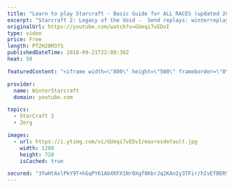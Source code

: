 ```yaml
---
title: "Learn to play Starcraft - Basic Guide for ALL RACES (updated 2017) #2"
excerpt: "Starcraft 2: Legacy of the Void -  Send replays: winterreplays@gmail.com ( -- Watch live at https://www.twitch.tv/wintergaming"
originalUrl: https://youtube.com/watch?v=GUeqi7vEDvI
type: video
price: Free
length: PT2H28M37S
publishedDateTime: 2018-09-21T22:08:36Z
heat: 50

featuredContent: "<iframe width=\"800\" height=\"500\" frameborder=\"0\" src=\"https://www.youtube.com/embed/GUeqi7vEDvI\" allow=\"accelerometer; autoplay; encrypted-media; gyroscope; picture-in-picture\" allowfullscreen></iframe>"

provider:
  name: WinterStarcraft
  domain: youtube.com

topics:
  - StarCraft 2
  - Zerg

images:
  - url: https://i.ytimg.com/vi/GUeqi7vEDvI/maxresdefault.jpg
    width: 1280
    height: 720
    isCached: true

secured: "3fwHtAxlPkY9T+hGqPY61AbXKFX1Nr0Xgf8KbrJq2KAn2y3TFir/hIvEfBERSI+NBBEVsgLKrC9ePHlSICh9S9iZRAlwcQ68gkxZLV66YPNSBeaZRyRcSsAmO6E5tneF5NY5W1nAXT/H58Y2IfFdJymqT9TbVHI2sfoUeYZ8x2a/SQCS1PF9KJ5ISE/aXEV0u/zp9ayuePBIPhLGa40L1/bn2knv70gmST6YbBJDsaVRPmmqo2RTo0udV9rcPaijVI341xIygSN7cEeg6PwTidaPA5CuCaG9K9YQBePdaKSH7Q2rPPKOqJ7oQwb4a16wf2rspoNOkKQNSvFyd0H2+C5Euct0rCwEPQMmtFC/qzlqYXEhmfLsXxSlfougxrrkZJYm9fmhrOPTqqi9IevRgp8/OF6xX/CIcIkYH8j+PTI=;e1cUUja7lAlGgKWykPdbEw=="
---
```


